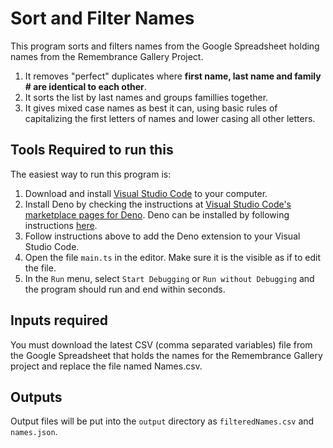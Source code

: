 # Sort and Filter Names

This program sorts and filters names from the Google Spreadsheet holding names from the Remembrance Gallery Project. 

1. It removes "perfect" duplicates where **first name, last name and family # are identical to each other**.
2. It sorts the list by last names and groups famillies together.
3. It gives mixed case names as best it can, using basic rules of capitalizing the first letters of names and lower casing all other letters. 

## Tools Required to run this

The easiest way to run this program is:

1. Download and install [Visual Studio Code](https://code.visualstudio.com/download) to your computer. 
2. Install Deno by checking the instructions at [Visual Studio Code's marketplace pages for Deno](https://marketplace.visualstudio.com/items?itemName=denoland.vscode-deno). Deno can be installed by following instructions [here](https://deno.com/#installation).
3. Follow instructions above to add the Deno extension to your Visual Studio Code.
4. Open the file ```main.ts``` in the editor. Make sure it is the visible as if to edit the file. 
5. In the ```Run``` menu, select ```Start Debugging``` or ```Run without Debugging``` and the program should run and end within seconds.

## Inputs required
You must download the latest CSV (comma separated variables) file from the Google Spreadsheet that holds the names for the Remembrance Gallery project and replace the file named Names.csv.

## Outputs 

Output files will be put into the ```output``` directory as ```filteredNames.csv``` and ```names.json```.